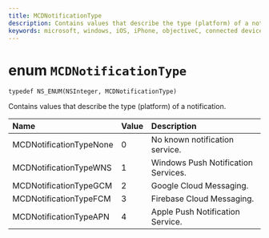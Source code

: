 ```yaml
---
title: MCDNotificationType
description: Contains values that describe the type (platform) of a notification.
keywords: microsoft, windows, iOS, iPhone, objectiveC, connected devices, Project Rome 
---
```


# enum `MCDNotificationType`

```
typedef NS_ENUM(NSInteger, MCDNotificationType)
```

Contains values that describe the type (platform) of a notification.

|Name | Value | Description |
|:-- |:-- |:-- |
|MCDNotificationTypeNone |0 | No known notification service.
|MCDNotificationTypeWNS |1| Windows Push Notification Services.
|MCDNotificationTypeGCM |2| Google Cloud Messaging.
|MCDNotificationTypeFCM |3| Firebase Cloud Messaging.
|MCDNotificationTypeAPN |4| Apple Push Notification Service.